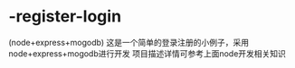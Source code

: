# -register-login
(node+express+mogodb)
这是一个简单的登录注册的小例子，采用node+express+mogodb进行开发
项目描述详情可参考上面node开发相关知识
